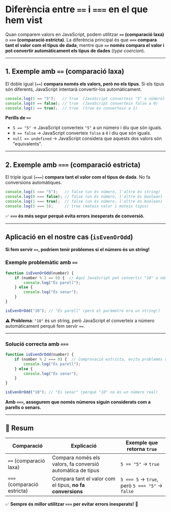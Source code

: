 # **Diferència entre `==` i `===` en el que hem vist**
Quan comparem valors en JavaScript, podem utilitzar **`==` (comparació laxa)** o **`===` (comparació estricta)**. La diferència principal és que **`===` compara tant el valor com el tipus de dada**, mentre que **`==` només compara el valor i pot convertir automàticament els tipus de dades** (*type coercion*).

---

## **1️. Exemple amb `==` (comparació laxa)**
El doble igual (`==`) **compara només els valors, però no els tipus**. Si els tipus són diferents, JavaScript intentarà convertir-los automàticament.

```javascript
console.log(5 == "5");   // true  (JavaScript converteix "5" a número)
console.log(0 == false); // true  (JavaScript converteix false a 0)
console.log(1 == true);  // true  (true es converteix a 1)
```

**Perills de `==`**
- `5 == "5"` → JavaScript converteix `"5"` a un número i diu que són iguals.
- `0 == false` → JavaScript converteix `false` a `0` i diu que són iguals.
- `null == undefined` → JavaScript considera que aquests dos valors són "equivalents".

---

## **2️. Exemple amb `===` (comparació estricta)**
El triple igual (`===`) **compara tant el valor com el tipus de dada**. No fa conversions automàtiques.

```javascript
console.log(5 === "5");   // false (un és número, l'altre és string)
console.log(0 === false); // false (un és número, l'altre és boolean)
console.log(1 === true);  // false (un és número, l'altre és boolean)
console.log(5 === 5);     // true (mateix valor i mateix tipus)
```

✅ **`===` és més segur perquè evita errors inesperats de conversió.**

---

## **Aplicació en el nostre cas (`isEvenOrOdd`)**
**Si fem servir `==`, podríem tenir problemes si el número és un string!**

### **Exemple problemàtic amb `==`**
```javascript
function isEvenOrOdd(number) {
    if (number % 2 == 0) {  // Aquí JavaScript pot convertir "10" a número
        console.log("És parell");
    } else {
        console.log("És senar");
    }
}

isEvenOrOdd("10"); // "És parell" (però el paràmetre era un string!)
```
⚠️ **Problema**: `"10"` és un string, però JavaScript el converteix a número automàticament perquè fem servir `==`.

---

### **Solució correcta amb `===`**
```javascript
function isEvenOrOdd(number) {
    if (number % 2 === 0) {  // Comprovació estricta, evita problemes de tipus
        console.log("És parell");
    } else {
        console.log("És senar");
    }
}

isEvenOrOdd("10"); // "És senar" (perquè "10" no és un número real)
```

**Amb `===`, assegurem que només números siguin considerats com a parells o senars.**

---

## **📌 Resum**
| Comparació | Explicació | Exemple que retorna `true` |
|------------|-----------|-----------------------------|
| `==` (comparació laxa) | Compara només els valors, fa conversió automàtica de tipus | `5 == "5"` → `true` |
| `===` (comparació estricta) | Compara tant el valor com el tipus, **no fa conversions** | `5 === 5` → `true`, però `5 === "5"` → `false` |

✅ **Sempre és millor utilitzar `===` per evitar errors inesperats!** 🚀
